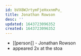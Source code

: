 ```yaml
---
id: bVX8WJrtymFjeHxxnmPu_
title: Jonathan Rowson
desc: ''
updated: 1643723096352
created: 1643723096352
---
```



- [[person]] - Jonathan Rowson
- appeared 2x at the stoa
